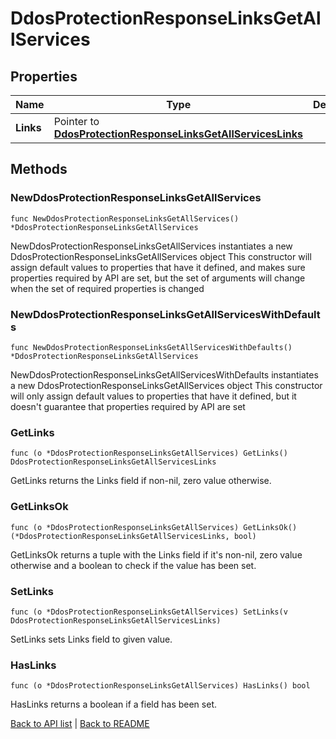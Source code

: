 # DdosProtectionResponseLinksGetAllServices

## Properties

Name | Type | Description | Notes
------------ | ------------- | ------------- | -------------
**Links** | Pointer to [**DdosProtectionResponseLinksGetAllServicesLinks**](DdosProtectionResponseLinksGetAllServicesLinks.md) |  | [optional] 

## Methods

### NewDdosProtectionResponseLinksGetAllServices

`func NewDdosProtectionResponseLinksGetAllServices() *DdosProtectionResponseLinksGetAllServices`

NewDdosProtectionResponseLinksGetAllServices instantiates a new DdosProtectionResponseLinksGetAllServices object
This constructor will assign default values to properties that have it defined,
and makes sure properties required by API are set, but the set of arguments
will change when the set of required properties is changed

### NewDdosProtectionResponseLinksGetAllServicesWithDefaults

`func NewDdosProtectionResponseLinksGetAllServicesWithDefaults() *DdosProtectionResponseLinksGetAllServices`

NewDdosProtectionResponseLinksGetAllServicesWithDefaults instantiates a new DdosProtectionResponseLinksGetAllServices object
This constructor will only assign default values to properties that have it defined,
but it doesn't guarantee that properties required by API are set

### GetLinks

`func (o *DdosProtectionResponseLinksGetAllServices) GetLinks() DdosProtectionResponseLinksGetAllServicesLinks`

GetLinks returns the Links field if non-nil, zero value otherwise.

### GetLinksOk

`func (o *DdosProtectionResponseLinksGetAllServices) GetLinksOk() (*DdosProtectionResponseLinksGetAllServicesLinks, bool)`

GetLinksOk returns a tuple with the Links field if it's non-nil, zero value otherwise
and a boolean to check if the value has been set.

### SetLinks

`func (o *DdosProtectionResponseLinksGetAllServices) SetLinks(v DdosProtectionResponseLinksGetAllServicesLinks)`

SetLinks sets Links field to given value.

### HasLinks

`func (o *DdosProtectionResponseLinksGetAllServices) HasLinks() bool`

HasLinks returns a boolean if a field has been set.


[Back to API list](../README.md#documentation-for-api-endpoints) | [Back to README](../README.md)


